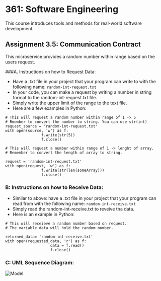 # 361: Software Engineering

This course introduces tools and methods for real-world software development. 

## Assignment 3.5: Communication Contract
This microservice provides a random number within range based on the users request.

###A. Instructions on how to Request Data:
* Have a .txt file in your project that your program can write to with the following name: 
```random-int-request.txt```
* In your code, you can make a request by writing a number in string format to the random-int-request.txt file.
* Simply write the upper limit of the range to the text file.
* Here are a few examples in Python:
```
# This will request a random number within range of 1 -> 5
# Rmember to convert the number to string. You can use str(int)
request_source = 'random-int-request.txt' 
with open(source, 'w') as f:
                f.write(str(5))
                f.close()
```

```
# This will request a number within range of 1 -> lenght of array.
# Remember to convert the length of array to string. 

request = 'random-int-request.txt' 
with open(request, 'w') as f:
                f.write(str(len(someArray)))
                f.close()
```
### B: Instructions on how to Receive Data:
* Similar to above: have a .txt file in your project that your program can read from with the following name: 
```random-int-receive.txt```
* Simply read the random-int-receive.txt to reveive tha data. 
* Here is an example in Python:
```
# This will receieve a random number based on request.
# The variable data will hold the random number. 

returned_data= 'random-int-receive.txt' 
with open(requested_data, 'r') as f:
                    data = f.read()
                    f.close()
```
### C: UML Sequence Diagram: 


![Model](https://github.com/adamheidrick/361_0/blob/main/Sequence%20Diagram.jpeg)
